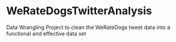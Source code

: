 # WeRateDogsTwitterAnalysis
Data Wrangling Project to clean the WeRateDogs tweet data into a functional and effective data set

